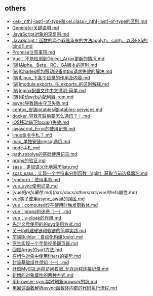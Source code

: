 ## others
- [&lt;el&gt;_nth[-last]-of-type和&lt;el.class&gt;_nth[-last]-of-type的区别.md](/src/docs/others/src/&lt;el&gt;_nth[-last]-of-type和&lt;el.class&gt;_nth[-last]-of-type的区别.md)
- [Generator关键说明.md](/src/docs/others/src/Generator关键说明.md)
- [JavaScript对象的深复制.md](/src/docs/others/src/JavaScript对象的深复制.md)
- [JavaScript：函数的两个非继承来的方法apply()、call()，以及ES5的bind().md](/src/docs/others/src/JavaScript：函数的两个非继承来的方法apply()、call()，以及ES5的bind().md)
- [Promise注意事项.md](/src/docs/others/src/Promise注意事项.md)
- [Vue：不能检测到Object_Array更新的情况.md](/src/docs/others/src/Vue：不能检测到Object_Array更新的情况.md)
- [[转]Alpha、Beta、RC、GA版本的区别.md](/src/docs/others/src/[转]Alpha、Beta、RC、GA版本的区别.md)
- [[转]Charles抓包移动设备https请求失效的解决.md](/src/docs/others/src/[转]Charles抓包移动设备https请求失效的解决.md)
- [[转]Linux_下各个目录的作用及内容.md](/src/docs/others/src/[转]Linux_下各个目录的作用及内容.md)
- [[转]module.exports_与_exports_的区别解释.md](/src/docs/others/src/[转]module.exports_与_exports_的区别解释.md)
- [[转]nginx配置文件中文说明-简单.md](/src/docs/others/src/[转]nginx配置文件中文说明-简单.md)
- [[转]移动web适配利器-rem.md](/src/docs/others/src/[转]移动web适配利器-rem.md)
- [async导致路由守卫失效.md](/src/docs/others/src/async导致路由守卫失效.md)
- [centos_安装iptables和iptables-services.md](/src/docs/others/src/centos_安装iptables和iptables-services.md)
- [docker_容器互联后要怎么通讯？！.md](/src/docs/others/src/docker_容器互联后要怎么通讯？！.md)
- [iOS移动端下focus()失效.md](/src/docs/others/src/iOS移动端下focus()失效.md)
- [javascript_Error的使用记录.md](/src/docs/others/src/javascript_Error的使用记录.md)
- [linux命令手札？.md](/src/docs/others/src/linux命令手札？.md)
- [mac_单独安装mysql遇坑.md](/src/docs/others/src/mac_单独安装mysql遇坑.md)
- [node手札.md](/src/docs/others/src/node手札.md)
- [path.resolve的基础使用记录.md](/src/docs/others/src/path.resolve的基础使用记录.md)
- [props的验证.md](/src/docs/others/src/props的验证.md)
- [sass：更加语义化地遍历lists.md](/src/docs/others/src/sass：更加语义化地遍历lists.md)
- [scss_sass：实现一个字符串分割函数（split）获取当前选择器名.md](/src/docs/others/src/scss_sass：实现一个字符串分割函数（split）获取当前选择器名.md)
- [typeorm：使用事务.md](/src/docs/others/src/typeorm：使用事务.md)
- [vue_sync使用记录.md](/src/docs/others/src/vue_sync使用记录.md)
- [vue的$refs屬性.md](/src/docs/others/src/vue的$refs屬性.md)
- [vue钩子使用async_await的误区.md](/src/docs/others/src/vue钩子使用async_await的误区.md)
- [vue：computed仅在使用时触发函数体.md](/src/docs/others/src/vue：computed仅在使用时触发函数体.md)
- [vue：props的迷惑（一）.md](/src/docs/others/src/vue：props的迷惑（一）.md)
- [vue：v-cloak的作用.md](/src/docs/others/src/vue：v-cloak的作用.md)
- [先定义后使用的的svg使用方式.md](/src/docs/others/src/先定义后使用的的svg使用方式.md)
- [关于ln创建硬链和软链的简单实践.md](/src/docs/others/src/关于ln创建硬链和软链的简单实践.md)
- [前端Builder：自动化构建(gulp).md](/src/docs/others/src/前端Builder：自动化构建(gulp).md)
- [原生实现一个手势视差翻页器.md](/src/docs/others/src/原生实现一个手势视差翻页器.md)
- [回顾Array的sort方法.md](/src/docs/others/src/回顾Array的sort方法.md)
- [在组件对象中使用filters的姿势.md](/src/docs/others/src/在组件对象中使用filters的姿势.md)
- [封装基础组件须知（一）.md](/src/docs/others/src/封装基础组件须知（一）.md)
- [开启MySQL远程访问权限_允许远程连接记录.md](/src/docs/others/src/开启MySQL远程访问权限_允许远程连接记录.md)
- [新增的对象属性的两种方式.md](/src/docs/others/src/新增的对象属性的两种方式.md)
- [用browser-sync实时刷新browser的坑.md](/src/docs/others/src/用browser-sync实时刷新browser的坑.md)
- [用回调函数解析async函数体内部的代码执行流程.md](/src/docs/others/src/用回调函数解析async函数体内部的代码执行流程.md)
